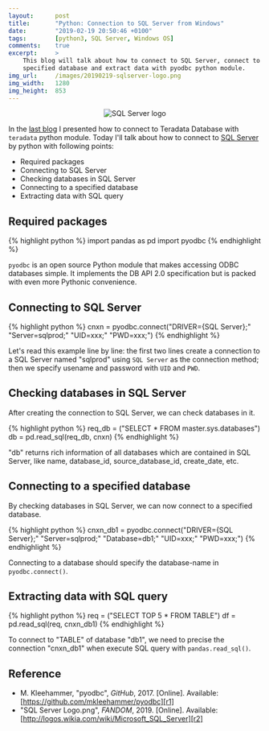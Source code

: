```yaml
---
layout:      post
title:       "Python: Connection to SQL Server from Windows"
date:        "2019-02-19 20:50:46 +0100"
tags:        [python3, SQL Server, Windows OS]
comments:    true
excerpt:     >
    This blog will talk about how to connect to SQL Server, connect to a
    specified database and extract data with pyodbc python module.
img_url:     /images/20190219-sqlserver-logo.png
img_width:   1280
img_height:  853
---
```


<p align="center">
  <img alt="SQL Server logo"
  src="{{ site.baseurl }}/images/20190219-sqlserver-logo.png"/>
</p>

In the [last blog][connection teradata] I presented how to connect to Teradata
Database with `teradata` python module. Today I'll talk about how to connect to
[SQL Server][SQL Server] by python with following points:

- Required packages
- Connecting to SQL Server
- Checking databases in SQL Server
- Connecting to a specified database
- Extracting data with SQL query

## Required packages
{% highlight python %}
import pandas as pd
import pyodbc
{% endhighlight %}

`pyodbc` is an open source Python module that makes accessing ODBC databases
simple. It implements the DB API 2.0 specification but is packed with even more
Pythonic convenience.

## Connecting to SQL Server
{% highlight python %}
cnxn = pyodbc.connect("DRIVER={SQL Server};"
                      "Server=sqlprod;"
                      "UID=xxx;"
                      "PWD=xxx;")
{% endhighlight %}

Let's read this example line by line: the first two lines create a connection
to a SQL Server named "sqlprod" using `SQL Server` as the connection method;
then we specify usename and password with `UID` and `PWD`.

## Checking databases in SQL Server
After creating the connection to SQL Server, we can check databases in it.

{% highlight python %}
req_db = ("SELECT * FROM master.sys.databases")
db = pd.read_sql(req_db, cnxn)
{% endhighlight %}

"db" returns rich information of all databases which are contained in SQL
Server, like name, database_id, source_database_id, create_date, etc.

## Connecting to a specified database
By checking databases in SQL Server, we can now connect to a specified database.

{% highlight python %}
cnxn_db1 = pyodbc.connect("DRIVER={SQL Server};"
                          "Server=sqlprod;"
                          "Database=db1;"
                          "UID=xxx;"
                          "PWD=xxx;")
{% endhighlight %}

Connecting to a database should specify the database-name in `pyodbc.connect()`.

## Extracting data with SQL query
{% highlight python %}
req = ("SELECT TOP 5 * FROM TABLE")
df = pd.read_sql(req, cnxn_db1)
{% endhighlight %}

To connect to "TABLE" of database "db1", we need to precise the connection
"cnxn_db1" when execute SQL query with `pandas.read_sql()`.

## Reference
- M. Kleehammer, "pyodbc", _GitHub_, 2017. [Online]. Available: [https://github.com/mkleehammer/pyodbc][r1]
- "SQL Server Logo.png", _FANDOM_, 2019. [Online]. Available: [http://logos.wikia.com/wiki/Microsoft_SQL_Server][r2]

[connection teradata]: https://jingwen-z.github.io/python-connection-to-teradata-database/
[SQL Server]: https://en.wikipedia.org/wiki/Microsoft_SQL_Server
[r1]: https://github.com/mkleehammer/pyodbc
[r2]: http://logos.wikia.com/wiki/Microsoft_SQL_Server